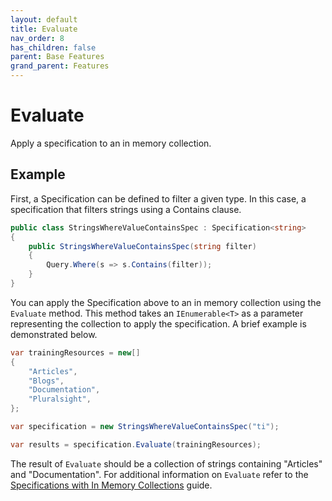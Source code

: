 ```yaml
---
layout: default
title: Evaluate
nav_order: 8
has_children: false
parent: Base Features
grand_parent: Features
---
```


# Evaluate

Apply a specification to an in memory collection.

## Example

First, a Specification can be defined to filter a given type. In this case, a specification that filters strings using a Contains clause.

```csharp
public class StringsWhereValueContainsSpec : Specification<string>
{
    public StringsWhereValueContainsSpec(string filter)
    {
        Query.Where(s => s.Contains(filter));
    }
}
```

You can apply the Specification above to an in memory collection using the `Evaluate` method. This method takes an `IEnumerable<T>` as a parameter representing the collection to apply the specification. A brief example is demonstrated below.

```csharp
var trainingResources = new[]
{
    "Articles",
    "Blogs",
    "Documentation",
    "Pluralsight",
};

var specification = new StringsWhereValueContainsSpec("ti");

var results = specification.Evaluate(trainingResources);
```

The result of `Evaluate` should be a collection of strings containing "Articles" and "Documentation". For additional information on `Evaluate` refer to the [Specifications with In Memory Collections](../usage/use-specification-inmemory-collection.md) guide.
